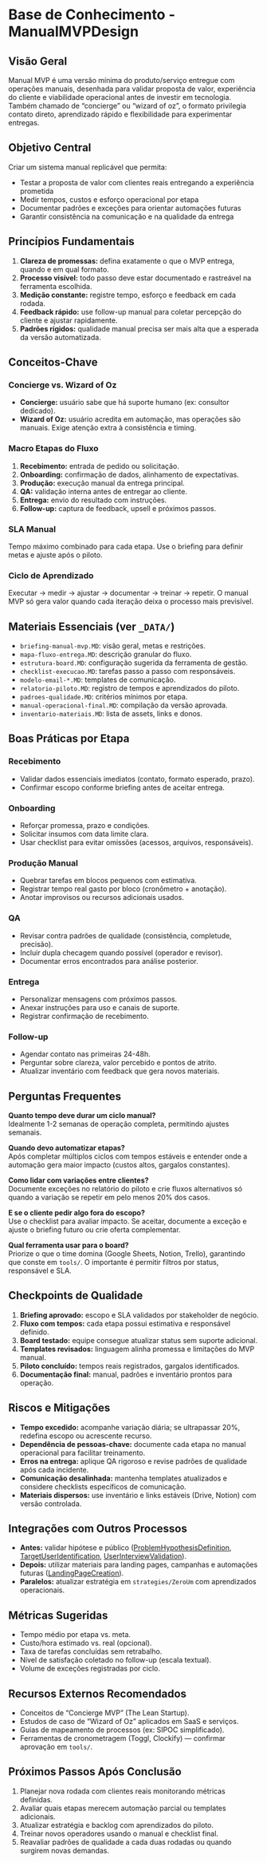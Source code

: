 # Base de Conhecimento - ManualMVPDesign

## Visão Geral

Manual MVP é uma versão mínima do produto/serviço entregue com operações manuais, desenhada para validar proposta de valor, experiência do cliente e viabilidade operacional antes de investir em tecnologia. Também chamado de “concierge” ou “wizard of oz”, o formato privilegia contato direto, aprendizado rápido e flexibilidade para experimentar entregas.

## Objetivo Central

Criar um sistema manual replicável que permita:
- Testar a proposta de valor com clientes reais entregando a experiência prometida
- Medir tempos, custos e esforço operacional por etapa
- Documentar padrões e exceções para orientar automações futuras
- Garantir consistência na comunicação e na qualidade da entrega

## Princípios Fundamentais

1. **Clareza de promessas:** defina exatamente o que o MVP entrega, quando e em qual formato.
2. **Processo visível:** todo passo deve estar documentado e rastreável na ferramenta escolhida.
3. **Medição constante:** registre tempo, esforço e feedback em cada rodada.
4. **Feedback rápido:** use follow-up manual para coletar percepção do cliente e ajustar rapidamente.
5. **Padrões rígidos:** qualidade manual precisa ser mais alta que a esperada da versão automatizada.

## Conceitos-Chave

### Concierge vs. Wizard of Oz
- **Concierge:** usuário sabe que há suporte humano (ex: consultor dedicado).
- **Wizard of Oz:** usuário acredita em automação, mas operações são manuais. Exige atenção extra à consistência e timing.

### Macro Etapas do Fluxo
1. **Recebimento:** entrada de pedido ou solicitação.
2. **Onboarding:** confirmação de dados, alinhamento de expectativas.
3. **Produção:** execução manual da entrega principal.
4. **QA:** validação interna antes de entregar ao cliente.
5. **Entrega:** envio do resultado com instruções.
6. **Follow-up:** captura de feedback, upsell e próximos passos.

### SLA Manual
Tempo máximo combinado para cada etapa. Use o briefing para definir metas e ajuste após o piloto.

### Ciclo de Aprendizado
Executar → medir → ajustar → documentar → treinar → repetir. O manual MVP só gera valor quando cada iteração deixa o processo mais previsível.

## Materiais Essenciais (ver `_DATA/`)

- `briefing-manual-mvp.MD`: visão geral, metas e restrições.
- `mapa-fluxo-entrega.MD`: descrição granular do fluxo.
- `estrutura-board.MD`: configuração sugerida da ferramenta de gestão.
- `checklist-execucao.MD`: tarefas passo a passo com responsáveis.
- `modelo-email-*.MD`: templates de comunicação.
- `relatorio-piloto.MD`: registro de tempos e aprendizados do piloto.
- `padroes-qualidade.MD`: critérios mínimos por etapa.
- `manual-operacional-final.MD`: compilação da versão aprovada.
- `inventario-materiais.MD`: lista de assets, links e donos.

## Boas Práticas por Etapa

### Recebimento
- Validar dados essenciais imediatos (contato, formato esperado, prazo).
- Confirmar escopo conforme briefing antes de aceitar entrega.

### Onboarding
- Reforçar promessa, prazo e condições.
- Solicitar insumos com data limite clara.
- Usar checklist para evitar omissões (acessos, arquivos, responsáveis).

### Produção Manual
- Quebrar tarefas em blocos pequenos com estimativa.
- Registrar tempo real gasto por bloco (cronômetro + anotação).
- Anotar improvisos ou recursos adicionais usados.

### QA
- Revisar contra padrões de qualidade (consistência, completude, precisão).
- Incluir dupla checagem quando possível (operador e revisor).
- Documentar erros encontrados para análise posterior.

### Entrega
- Personalizar mensagens com próximos passos.
- Anexar instruções para uso e canais de suporte.
- Registrar confirmação de recebimento.

### Follow-up
- Agendar contato nas primeiras 24-48h.
- Perguntar sobre clareza, valor percebido e pontos de atrito.
- Atualizar inventário com feedback que gera novos materiais.

## Perguntas Frequentes

**Quanto tempo deve durar um ciclo manual?**  
Idealmente 1-2 semanas de operação completa, permitindo ajustes semanais.

**Quando devo automatizar etapas?**  
Após completar múltiplos ciclos com tempos estáveis e entender onde a automação gera maior impacto (custos altos, gargalos constantes).

**Como lidar com variações entre clientes?**  
Documente exceções no relatório do piloto e crie fluxos alternativos só quando a variação se repetir em pelo menos 20% dos casos.

**E se o cliente pedir algo fora do escopo?**  
Use o checklist para avaliar impacto. Se aceitar, documente a exceção e ajuste o briefing futuro ou crie oferta complementar.

**Qual ferramenta usar para o board?**  
Priorize o que o time domina (Google Sheets, Notion, Trello), garantindo que conste em `tools/`. O importante é permitir filtros por status, responsável e SLA.

## Checkpoints de Qualidade

1. **Briefing aprovado:** escopo e SLA validados por stakeholder de negócio.
2. **Fluxo com tempos:** cada etapa possui estimativa e responsável definido.
3. **Board testado:** equipe consegue atualizar status sem suporte adicional.
4. **Templates revisados:** linguagem alinha promessa e limitações do MVP manual.
5. **Piloto concluído:** tempos reais registrados, gargalos identificados.
6. **Documentação final:** manual, padrões e inventário prontos para operação.

## Riscos e Mitigações

- **Tempo excedido:** acompanhe variação diária; se ultrapassar 20%, redefina escopo ou acrescente recurso.
- **Dependência de pessoas-chave:** documente cada etapa no manual operacional para facilitar treinamento.
- **Erros na entrega:** aplique QA rigoroso e revise padrões de qualidade após cada incidente.
- **Comunicação desalinhada:** mantenha templates atualizados e considere checklists específicos de comunicação.
- **Materiais dispersos:** use inventário e links estáveis (Drive, Notion) com versão controlada.

## Integrações com Outros Processos

- **Antes:** validar hipótese e público ([ProblemHypothesisDefinition](../ProblemHypothesisDefinition/process.MD), [TargetUserIdentification](../TargetUserIdentification/process.MD), [UserInterviewValidation](../UserInterviewValidation/process.MD)).
- **Depois:** utilizar materiais para landing pages, campanhas e automações futuras ([LandingPageCreation](../LandingPageCreation/process.MD)).
- **Paralelos:** atualizar estratégia em `strategies/ZeroUm` com aprendizados operacionais.

## Métricas Sugeridas

- Tempo médio por etapa vs. meta.
- Custo/hora estimado vs. real (opcional).
- Taxa de tarefas concluídas sem retrabalho.
- Nível de satisfação coletado no follow-up (escala textual).
- Volume de exceções registradas por ciclo.

## Recursos Externos Recomendados

- Conceitos de “Concierge MVP” (The Lean Startup).
- Estudos de caso de “Wizard of Oz” aplicados em SaaS e serviços.
- Guias de mapeamento de processos (ex: SIPOC simplificado).
- Ferramentas de cronometragem (Toggl, Clockify) — confirmar aprovação em `tools/`.

## Próximos Passos Após Conclusão

1. Planejar nova rodada com clientes reais monitorando métricas definidas.
2. Avaliar quais etapas merecem automação parcial ou templates adicionais.
3. Atualizar estratégia e backlog com aprendizados do piloto.
4. Treinar novos operadores usando o manual e checklist final.
5. Reavaliar padrões de qualidade a cada duas rodadas ou quando surgirem novas demandas.
